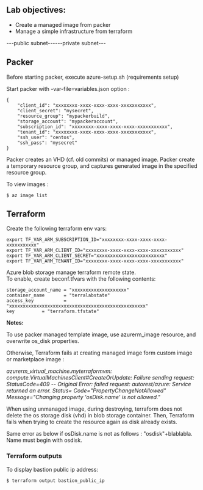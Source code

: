 
## Lab objectives:

* Create a managed image from packer  
* Manage a simple infrastructure from terraform  

<INTERNET>---public subnet---<BASTION>---private subnet---<APP1>


## Packer

Before starting packer, execute azure-setup.sh (requirements setup) 

Start packer with -var-file=variables.json option :

```
{  
    "client_id": "xxxxxxxx-xxxx-xxxx-xxxx-xxxxxxxxxxx",   
    "client_secret": "mysecret",   
    "resource_group": "mypackerbuild",  
    "storage_account": "mypackeraccount",  
    "subscription_id": "xxxxxxxx-xxxx-xxxx-xxxx-xxxxxxxxxxx",  
    "tenant_id": "xxxxxxxx-xxxx-xxxx-xxxx-xxxxxxxxxxx",  
    "ssh_user": "centos",  
    "ssh_pass": "mysecret"  
}  
```

Packer creates an VHD (cf. old commits) or managed image.
Packer create a temporary resource group, and captures generated image in the specified resource group.

To view images :
```
$ az image list
```
 
## Terraform

Create the following terraform env vars:
```
export TF_VAR_ARM_SUBSCRIPTION_ID="xxxxxxxx-xxxx-xxxx-xxxx-xxxxxxxxxxx"
export TF_VAR_ARM_CLIENT_ID="xxxxxxxx-xxxx-xxxx-xxxx-xxxxxxxxxxx"
export TF_VAR_ARM_CLIENT_SECRET="xxxxxxxxxxxxxxxxxxxxxxxxx"
export TF_VAR_ARM_TENANT_ID="xxxxxxxx-xxxx-xxxx-xxxx-xxxxxxxxxxx"
```

Azure blob storage manage terraform remote state.   
To enable, create beconf.tfvars with the following contents:
```
storage_account_name = "xxxxxxxxxxxxxxxxxxxx"
container_name       = "terralabstate"
access_key           = "xxxxxxxxxxxxxxxxxxxxxxxxxxxxxxxxxxxxxxxxxxxxxxxxxx"
key		     = "terraform.tfstate"
```
    


__Notes:__

To use packer managed template image, use azurerm_image resource, and overwrite os_disk properties.  

Otherwise, Terraform fails at creating managed image form custom image or marketplace image :   

*azurerm_virtual_machine.myterraformvm: compute.VirtualMachinesClient#CreateOrUpdate: Failure sending request: StatusCode=409 -- Original Error: failed request: autorest/azure: Service returned an error. Status=<nil> Code="PropertyChangeNotAllowed" Message="Changing property 'osDisk.name' is not allowed."*  

When using unmanaged image, during destroying, terraform does not delete the os storage disk (vhd) in blob storage container.  Then, Terraform fails when trying to create the resource again as disk already exists.  

Same error as below if osDisk.name is not as follows : "osdisk"+blablabla.   
Name must begin with osdisk.   

### Terraform outputs

To display bastion public ip address:   
```
$ terraform output bastion_public_ip
```


